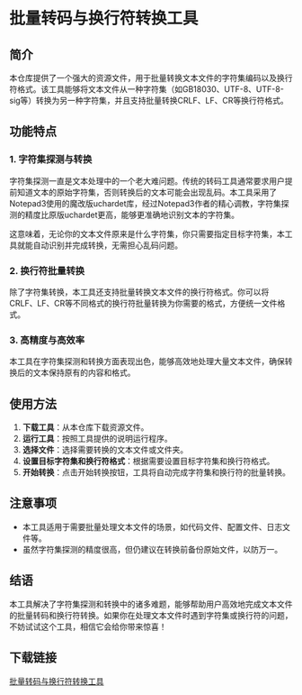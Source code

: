 # 批量转码与换行符转换工具

## 简介

本仓库提供了一个强大的资源文件，用于批量转换文本文件的字符集编码以及换行符格式。该工具能够将文本文件从一种字符集（如GB18030、UTF-8、UTF-8-sig等）转换为另一种字符集，并且支持批量转换CRLF、LF、CR等换行符格式。

## 功能特点

### 1. 字符集探测与转换

字符集探测一直是文本处理中的一个老大难问题。传统的转码工具通常要求用户提前知道文本的原始字符集，否则转换后的文本可能会出现乱码。本工具采用了Notepad3使用的魔改版uchardet库，经过Notepad3作者的精心调教，字符集探测的精度比原版uchardet更高，能够更准确地识别文本的字符集。

这意味着，无论你的文本文件原来是什么字符集，你只需要指定目标字符集，本工具就能自动识别并完成转换，无需担心乱码问题。

### 2. 换行符批量转换

除了字符集转换，本工具还支持批量转换文本文件的换行符格式。你可以将CRLF、LF、CR等不同格式的换行符批量转换为你需要的格式，方便统一文件格式。

### 3. 高精度与高效率

本工具在字符集探测和转换方面表现出色，能够高效地处理大量文本文件，确保转换后的文本保持原有的内容和格式。

## 使用方法

1. **下载工具**：从本仓库下载资源文件。
2. **运行工具**：按照工具提供的说明运行程序。
3. **选择文件**：选择需要转换的文本文件或文件夹。
4. **设置目标字符集和换行符格式**：根据需要设置目标字符集和换行符格式。
5. **开始转换**：点击开始转换按钮，工具将自动完成字符集和换行符的批量转换。

## 注意事项

- 本工具适用于需要批量处理文本文件的场景，如代码文件、配置文件、日志文件等。
- 虽然字符集探测的精度很高，但仍建议在转换前备份原始文件，以防万一。

## 结语

本工具解决了字符集探测和转换中的诸多难题，能够帮助用户高效地完成文本文件的批量转码和换行符转换。如果你在处理文本文件时遇到字符集或换行符的问题，不妨试试这个工具，相信它会给你带来惊喜！

## 下载链接

[批量转码与换行符转换工具](https://pan.quark.cn/s/4d890aec4dfe)